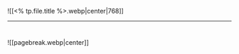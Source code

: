 ![[<% tp.file.title %>.webp|center|768]]

---------------------------------
# 

![[pagebreak.webp|center]]
